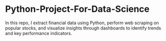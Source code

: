 # Python-Project-For-Data-Science
In this repo, I extract financial data using Python, perform web scraping on popular stocks, and visualize insights through dashboards to identify trends and key performance indicators.
